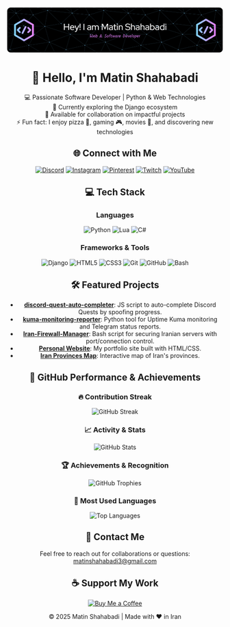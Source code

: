 <div align="center">

![Banner](https://github.com/power0matin/power0matin/blob/main/github-header-image%20(2).png?raw=true)

# 👋 Hello, I'm **Matin Shahabadi**

💻 Passionate Software Developer | Python & Web Technologies  
🌱 Currently exploring the Django ecosystem  
🤝 Available for collaboration on impactful projects  
⚡ Fun fact: I enjoy pizza 🍕, gaming 🎮, movies 🎥, and discovering new technologies  
<!--📄 [View my Resume](https://your-resume-link.com) <!-- اگر رزومه داری لینک بده --> 

## 🌐 Connect with Me

[![Discord](https://img.shields.io/badge/Discord-7289DA?style=flat&logo=discord&logoColor=white)](https://discord.gg/gGzEK7AHYE)
[![Instagram](https://img.shields.io/badge/Instagram-E4405F?style=flat&logo=instagram&logoColor=white)](https://instagram.com/powermatin)
[![Pinterest](https://img.shields.io/badge/Pinterest-E60023?style=flat&logo=pinterest&logoColor=white)](https://pinterest.com/matinshahabadi3)
[![Twitch](https://img.shields.io/badge/Twitch-9146FF?style=flat&logo=twitch&logoColor=white)](https://twitch.tv/powermatin)
[![YouTube](https://img.shields.io/badge/YouTube-FF0000?style=flat&logo=youtube&logoColor=white)](https://youtube.com/@powermatin)
<!-- اگر لینکدین داری اضافه کن: [![LinkedIn](https://img.shields.io/badge/LinkedIn-0077B5?style=flat&logo=linkedin&logoColor=white)](https://linkedin.com/in/yourprofile) -->

## 💻 Tech Stack

### Languages
![Python](https://img.shields.io/badge/Python-3670A0?style=flat&logo=python&logoColor=ffdd54)
![Lua](https://img.shields.io/badge/Lua-2C2D72?style=flat&logo=lua&logoColor=white)
![C#](https://img.shields.io/badge/CSharp-239120?style=flat&logo=csharp&logoColor=white)  

### Frameworks & Tools
![Django](https://img.shields.io/badge/Django-092E20?style=flat&logo=django&logoColor=white)
![HTML5](https://img.shields.io/badge/HTML5-E34F26?style=flat&logo=html5&logoColor=white)
![CSS3](https://img.shields.io/badge/CSS3-1572B6?style=flat&logo=css3&logoColor=white)
![Git](https://img.shields.io/badge/Git-F05033?style=flat&logo=git&logoColor=white)
![GitHub](https://img.shields.io/badge/GitHub-181717?style=flat&logo=github&logoColor=white)
![Bash](https://img.shields.io/badge/Bash-4EAA25?style=flat&logo=gnu-bash&logoColor=white)

## 🛠️ Featured Projects

- **[discord-quest-auto-completer](https://github.com/power0matin/discord-quest-auto-completer)**: JS script to auto-complete Discord Quests by spoofing progress.
- **[kuma-monitoring-reporter](https://github.com/power0matin/kuma-monitoring-reporter)**: Python tool for Uptime Kuma monitoring and Telegram status reports.
- **[Iran-Firewall-Manager](https://github.com/power0matin/Iran-Firewall-Manager)**: Bash script for securing Iranian servers with port/connection control.
- **[Personal Website](https://github.com/power0matin/personal_website)**: My portfolio site built with HTML/CSS.  
- **[Iran Provinces Map](https://github.com/power0matin/iran-provinces)**: Interactive map of Iran's provinces.  
<!-- پروژه‌های دیگه رو اضافه کن -->

## 🚀 GitHub Performance & Achievements

### 🔥 Contribution Streak
![GitHub Streak](https://streak-stats.demolab.com/?username=power0matin&theme=tokyonight&margin-w=8&margin-h=8&no-frame=true)

### 📈 Activity & Stats
![GitHub Stats](https://github-readme-stats.vercel.app/api?username=power0matin&show_icons=true&theme=tokyonight&hide_border=true&include_all_commits=true&count_private=true)

### 🏆 Achievements & Recognition
![GitHub Trophies](https://github-profile-trophy.vercel.app/?username=power0matin&theme=tokyonight&margin-w=8&margin-h=8&no-frame=true)

### 🧩 Most Used Languages
![Top Languages](https://github-readme-stats.vercel.app/api/top-langs/?username=power0matin&layout=compact&theme=tokyonight&hide_border=true)

## 📧 Contact Me

Feel free to reach out for collaborations or questions: [matinshahabadi3@gmail.com](mailto:matinshahabadi3@gmail.com) <!-- ایمیل واقعی‌ت رو بذار -->

## ☕ Support My Work

<a href="https://www.coffeebede.com/powermatin" target="_blank" rel="noopener noreferrer">
  <img src="https://coffeebede.ir/DashboardTemplateV2/app-assets/images/banner/default-yellow.svg" alt="Buy Me a Coffee" width="auto" />
</a>


© 2025 Matin Shahabadi | Made with ❤️ in Iran

</div>
